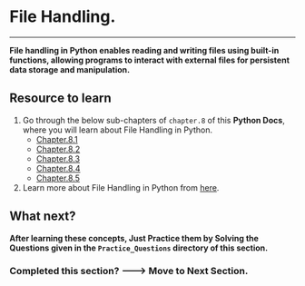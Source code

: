 # File Handling.
----------------

**File handling in Python enables reading and writing files using built-in functions, allowing programs to interact with external files for persistent data storage and manipulation.**

## Resource to learn

1. Go through the below sub-chapters of `chapter.8` of this **Python Docs**, where you will learn about File Handling in Python.
    - [Chapter.8.1](https://bsc-iitm.github.io/python-textbook/chapter-8/lesson-8.1/)
    - [Chapter.8.2](https://bsc-iitm.github.io/python-textbook/chapter-8/lesson-8.2/)
    - [Chapter.8.3](https://bsc-iitm.github.io/python-textbook/chapter-8/lesson-8.3/)
    - [Chapter.8.4](https://bsc-iitm.github.io/python-textbook/chapter-8/lesson-8.4/)
    - [Chapter.8.5](https://bsc-iitm.github.io/python-textbook/chapter-8/lesson-8.5/)
2. Learn more about File Handling in Python from [here](https://www.w3schools.com/python/python_file_handling.asp).

## What next?

**After learning these concepts, Just Practice them by Solving the Questions given in the  `Practice_Questions` directory of this section.**

### Completed this section? ---> Move to Next Section.
